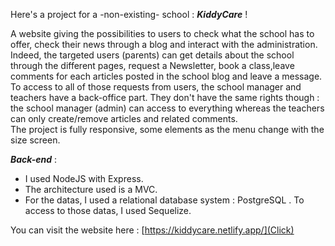 Here's a project for a -non-existing- school : **_KiddyCare_** !  

A website giving the possibilities to users to check what the school has to offer, check their news through a blog and interact with the administration.  
Indeed, the targeted users (parents) can get details about the school through the different pages, request a Newsletter, book a class,leave comments for each articles posted in the school blog and leave a message.  
To access to all of those requests from users, the school manager and teachers have a back-office part. They don't have the same rights though : the school manager (admin) can access to everything whereas the teachers can only create/remove articles and related comments.   
The project is fully responsive, some elements as the menu change with the size screen.  


**_Back-end_** : 
- I used NodeJS with Express.
-  The architecture used is a MVC. 
-  For the datas, I used a relational database system : PostgreSQL . To access to those datas, I used Sequelize.

You can visit the website here : [https://kiddycare.netlify.app/](Click)

